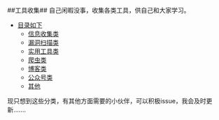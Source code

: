##工具收集##
自己闲暇没事，收集各类工具，供自己和大家学习。

- [目录如下]()
	- [信息收集类](https://github.com/Joynice/Collecting-Utils/tree/master/%E4%BF%A1%E6%81%AF%E6%94%B6%E9%9B%86%E7%B1%BB)
	- [漏洞扫描类](https://github.com/Joynice/Collecting-Utils/tree/master/%E6%BC%8F%E6%B4%9E%E6%89%AB%E6%8F%8F%E7%B1%BB)
	- [实用工具类](https://github.com/Joynice/Collecting-Utils/tree/master/%E5%AE%9E%E7%94%A8%E5%B7%A5%E5%85%B7%E7%B1%BB)
	- [爬虫类](https://github.com/Joynice/Collecting-Utils/tree/master/%E7%88%AC%E8%99%AB%E7%B1%BB)
	- [博客类](https://github.com/Joynice/Collecting-Utils/tree/master/%E5%8D%9A%E5%AE%A2%E7%B1%BB)
	- [公众号类](https://github.com/Joynice/Collecting-Utils/tree/master/%E5%85%AC%E4%BC%97%E5%8F%B7%E7%B1%BB)
	- [其他](https://github.com/Joynice/Collecting-Utils/tree/master/%E5%85%B6%E4%BB%96)
	

现只想到这些分类，有其他方面需要的小伙伴，可以积极issue，我会及时更新.......
